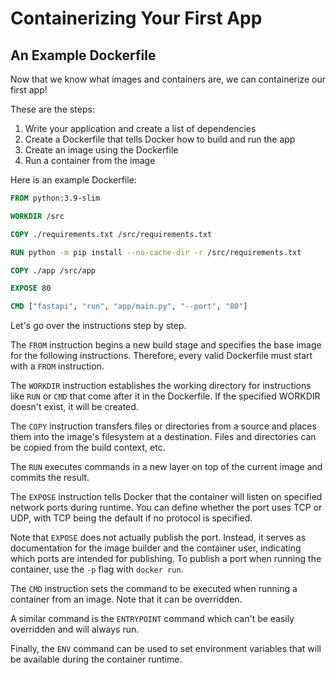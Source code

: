 # Containerizing Your First App

## An Example Dockerfile

Now that we know what images and containers are, we can containerize our first app!

These are the steps:

1. Write your application and create a list of dependencies
2. Create a Dockerfile that tells Docker how to build and run the app
3. Create an image using the Dockerfile
4. Run a container from the image

Here is an example Dockerfile:

```dockerfile
FROM python:3.9-slim

WORKDIR /src

COPY ./requirements.txt /src/requirements.txt

RUN python -m pip install --no-cache-dir -r /src/requirements.txt

COPY ./app /src/app

EXPOSE 80

CMD ["fastapi", "run", "app/main.py", "--port", "80"]
```

Let's go over the instructions step by step.

The `FROM` instruction begins a new build stage and specifies the base image for the following instructions.
Therefore, every valid Dockerfile must start with a `FROM` instruction.

The `WORKDIR` instruction establishes the working directory for instructions like `RUN` or `CMD` that come after it in the Dockerfile.
If the specified WORKDIR doesn't exist, it will be created.

The `COPY` instruction transfers files or directories from a source and places them into the image's filesystem at a destination.
Files and directories can be copied from the build context, etc.

The `RUN` executes commands in a new layer on top of the current image and commits the result.

The `EXPOSE` instruction tells Docker that the container will listen on specified network ports during runtime.
You can define whether the port uses TCP or UDP, with TCP being the default if no protocol is specified.

Note that `EXPOSE` does not actually publish the port.
Instead, it serves as documentation for the image builder and the container user, indicating which ports are intended for publishing.
To publish a port when running the container, use the `-p` flag with `docker run`.

The `CMD` instruction sets the command to be executed when running a container from an image.
Note that it can be overridden.

A similar command is the `ENTRYPOINT` command which can't be easily overridden and will always run.

Finally, the `ENV` command can be used to set environment variables that will be available during the container runtime.
